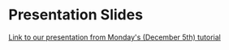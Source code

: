 # Presentation Slides
[Link to our presentation from Monday's (December 5th) tutorial](https://docs.google.com/presentation/d/1-3D6CG_EJeK_LDthDeuTqx_CYwxLXurcG7BVzwpMhw4/edit?usp=sharing)
